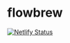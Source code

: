 # flowbrew

[![Netlify Status](https://api.netlify.com/api/v1/badges/0580fc4b-613b-4ffb-a8ec-98ea32a1018f/deploy-status)](https://app.netlify.com/sites/gallant-curie-f84c9e/deploys)
